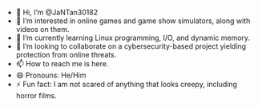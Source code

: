 - 👋 Hi, I’m @JaNTan30182
- 👀 I’m interested in online games and game show simulators, along with videos on them.
- 🌱 I’m currently learning Linux programming, I/O, and dynamic memory.
- 💞️ I’m looking to collaborate on a cybersecurity-based project yielding protection from online threats.
- 📫 How to reach me is here.
- 😄 Pronouns: He/Him
- ⚡ Fun fact: I am not scared of anything that looks creepy, including horror films.

<!---
JaNTan30182/JaNTan30182 is a ✨ special ✨ repository because its `README.md` (this file) appears on your GitHub profile.
You can click the Preview link to take a look at your changes.
--->

